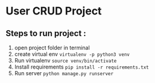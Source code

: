 # User CRUD Project

## Steps to run project :

1. open project folder in terminal
2. create virtual env
    ` virtualenv -p python3 venv `
3. Run virtualenv `source venv/bin/activate`
4. Install requirements `pip install -r requirements.txt`
5. Run server `python manage.py runserver`

